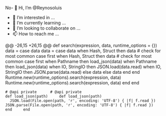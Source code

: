 No- 👋 Hi, I’m @Reynosoluis
- 👀 I’m interested in ...
- 🌱 I’m currently learning ...
- 💞️ I’m looking to collaborate on ...
- 📫 How to reach me ...

<!---
Reynosoluis/Reynosoluis is a ✨ special ✨ repository because its `README.md` (this file) appears on your GitHub profile.
You can click the Preview link to take a look at your changes.
--->
@@ -26,15 +26,15 @@ def search(expression, data, runtime_options = {})
      data = case data	      data = case data
        when Hash, Struct then data # check for most common case first	        when Hash, Struct then data # check for most common case first
        when Pathname then load_json(data)	        when Pathname then load_json(data)
        when IO, StringIO then JSON.load(data.read)	        when IO, StringIO then JSON.parse(data.read)
        else data	     else data
        end	        end
      Runtime.new(runtime_options).search(expression, data)	      Runtime.new(runtime_options).search(expression, data)
    end	    end


    # @api private	    # @api private
    def load_json(path)	    def load_json(path)
      JSON.load(File.open(path, 'r', encoding: 'UTF-8') { |f| f.read })	      JSON.parse(File.open(path, 'r', encoding: 'UTF-8') { |f| f.read })
    end	    end
